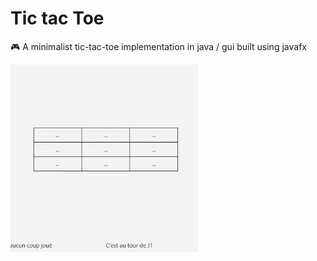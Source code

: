 # Tic tac Toe
<p>🎮 A minimalist tic-tac-toe implementation in java / gui built using javafx </p>

<img src="src/preview.gif" alt="Gif aperçu du programme" width="300">

